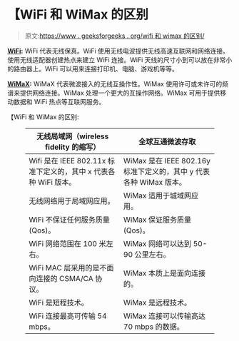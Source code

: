 # 【WiFi 和 WiMax 的区别

> 原文:[https://www . geeksforgeeks . org/wifi 和 wimax 的区别/](https://www.geeksforgeeks.org/difference-between-wifi-and-wimax/)

[**WiFi**](https://www.geeksforgeeks.org/basics-of-wi-fi/)**:**
WiFi 代表无线保真。WiFi 使用无线电波提供无线高速互联网和网络连接。使用无线适配器创建热点来建立 WiFi 连接。WiFi 天线的尺寸小到可以放在非常小的路由器上。WiFi 可以用来连接打印机、电脑、游戏机等等。

[**WiMaX**](https://www.geeksforgeeks.org/computer-network-wimax/)**:**
WiMaX 代表微波接入的无线互操作性。WiMax 使用许可或未许可的频谱来提供网络连接。WiMax 处理一个更大的互操作网络。WiMax 可用于提供移动数据和 WiFi 热点等互联网服务。

【WiFi 和 WiMax 的区别:

<figure class="table">

| 无线局域网（wireless fidelity 的缩写） | 全球互通微波存取 |
| --- | --- |
| Wifi 是在 IEEE 802.11x 标准下定义的，其中 x 代表各种 WiFi 版本。 | WiMax 是在 IEEE 802.16y 标准下定义的，其中 y 代表各种 WiMax 版本。 |
| 无线网络用于局域网应用。 | WiMax 适用于城域网应用。 |
| WiFi 不保证任何服务质量(Qos)。 | WiMax 保证服务质量(Qos)。 |
| WiFi 网络范围在 100 米左右。 | WiMax 网络可以达到 50-90 公里左右。 |
| WiFi MAC 层采用的是不面向连接的 CSMA/CA 协议。 | WiMax 本质上是面向连接的。 |
| WiFi 是短程技术。 | WiMax 是远程技术。 |
| WiFi 连接最高可传输 54 mbps。 | WiMax 连接可以传输高达 70 mbps 的数据。 |

</figure>